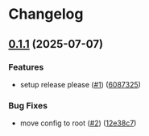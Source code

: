 # Changelog

## [0.1.1](https://github.com/Gerixmus/text-analysis-worker/compare/v0.1.0...v0.1.1) (2025-07-07)


### Features

* setup release please ([#1](https://github.com/Gerixmus/text-analysis-worker/issues/1)) ([6087325](https://github.com/Gerixmus/text-analysis-worker/commit/60873250f53214ea10e04e42a0563e5b1b4a1b62))


### Bug Fixes

* move config to root ([#2](https://github.com/Gerixmus/text-analysis-worker/issues/2)) ([12e38c7](https://github.com/Gerixmus/text-analysis-worker/commit/12e38c709cab1e69474371382827b9f71b6303cd))
